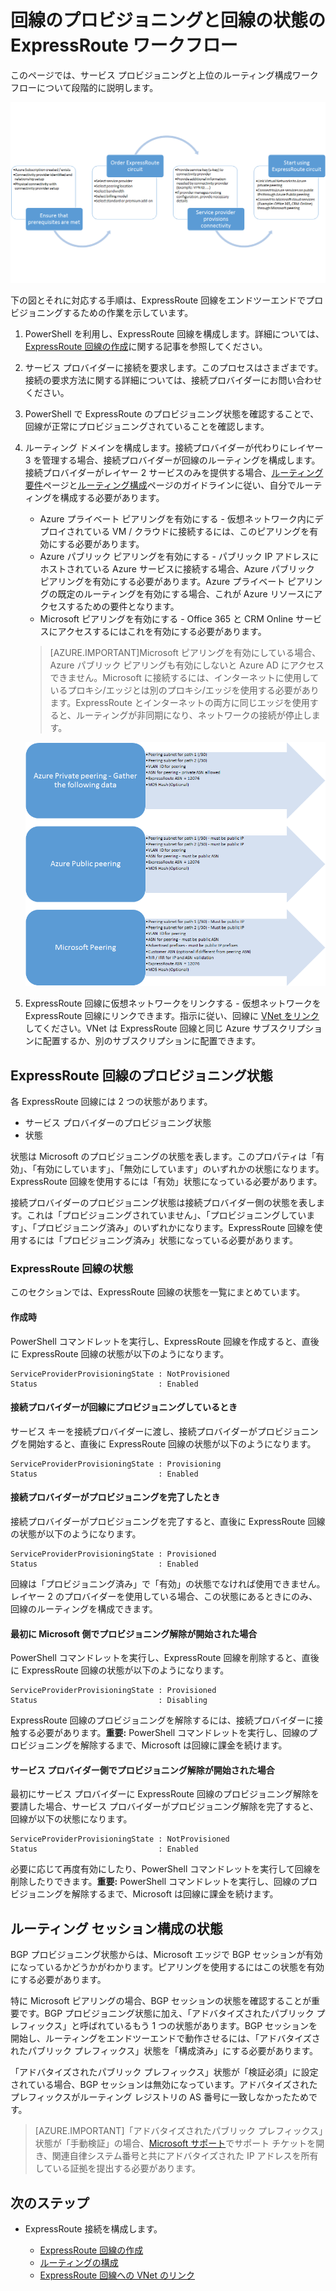 <properties
   pageTitle="ExpressRoute 回線の構成ワークフロー | Microsoft Azure"
   description="このページでは、ExpressRoute の回線とピアリングを構成するためのワークフローについて段階的に説明します。"
   documentationCenter="na"
   services="expressroute"
   authors="cherylmc"
   manager="carolz"
   editor="" />
<tags
   ms.service="expressroute"
   ms.devlang="na"
   ms.topic="article" 
   ms.tgt_pltfrm="na"
   ms.workload="infrastructure-services"
   ms.date="01/21/2016"
   ms.author="cherylmc"/>

# 回線のプロビジョニングと回線の状態の ExpressRoute ワークフロー
このページでは、サービス プロビジョニングと上位のルーティング構成ワークフローについて段階的に説明します。

![](./media/expressroute-workflows/expressroute-circuit-workflow.png)

下の図とそれに対応する手順は、ExpressRoute 回線をエンドツーエンドでプロビジョニングするための作業を示しています。

1. PowerShell を利用し、ExpressRoute 回線を構成します。詳細については、[ExpressRoute 回線の作成](expressroute-howto-circuit-classic.md)に関する記事を参照してください。

2. サービス プロバイダーに接続を要求します。このプロセスはさまざまです。接続の要求方法に関する詳細については、接続プロバイダーにお問い合わせください。

3. PowerShell で ExpressRoute のプロビジョニング状態を確認することで、回線が正常にプロビジョニングされていることを確認します。

4. ルーティング ドメインを構成します。接続プロバイダーが代わりにレイヤー 3 を管理する場合、接続プロバイダーが回線のルーティングを構成します。接続プロバイダーがレイヤー 2 サービスのみを提供する場合、[ルーティング要件](expressroute-routing.md)ページと[ルーティング構成](expressroute-howto-routing-classic.md)ページのガイドラインに従い、自分でルーティングを構成する必要があります。

	-  Azure プライベート ピアリングを有効にする - 仮想ネットワーク内にデプロイされている VM / クラウドに接続するには、このピアリングを有効にする必要があります。
	-  Azure パブリック ピアリングを有効にする - パブリック IP アドレスにホストされている Azure サービスに接続する場合、Azure パブリック ピアリングを有効にする必要があります。Azure プライベート ピアリングの既定のルーティングを有効にする場合、これが Azure リソースにアクセスするための要件となります。
	-  Microsoft ピアリングを有効にする - Office 365 と CRM Online サービスにアクセスするにはこれを有効にする必要があります。 
	
	>[AZURE.IMPORTANT]Microsoft ピアリングを有効にしている場合、Azure パブリック ピアリングも有効にしないと Azure AD にアクセスできません。Microsoft に接続するには、インターネットに使用しているプロキシ/エッジとは別のプロキシ/エッジを使用する必要があります。ExpressRoute とインターネットの両方に同じエッジを使用すると、ルーティングが非同期になり、ネットワークの接続が停止します。


	![](./media/expressroute-workflows/expressroute-routing-workflow.png)

5. ExpressRoute 回線に仮想ネットワークをリンクする - 仮想ネットワークを ExpressRoute 回線にリンクできます。指示に従い、回線に [VNet をリンク](expressroute-howto-linkvnet-arm.md)してください。VNet は ExpressRoute 回線と同じ Azure サブスクリプションに配置するか、別のサブスクリプションに配置できます。


## ExpressRoute 回線のプロビジョニング状態

各 ExpressRoute 回線には 2 つの状態があります。

- サービス プロバイダーのプロビジョニング状態
- 状態

状態は Microsoft のプロビジョニングの状態を表します。このプロパティは「有効」、「有効にしています」、「無効にしています」のいずれかの状態になります。ExpressRoute 回線を使用するには「有効」状態になっている必要があります。

接続プロバイダーのプロビジョニング状態は接続プロバイダー側の状態を表します。これは「プロビジョニングされていません」、「プロビジョニングしています」、「プロビジョニング済み」のいずれかになります。ExpressRoute 回線を使用するには「プロビジョニング済み」状態になっている必要があります。

### ExpressRoute 回線の状態

このセクションでは、ExpressRoute 回線の状態を一覧にまとめています。

#### 作成時

PowerShell コマンドレットを実行し、ExpressRoute 回線を作成すると、直後に ExpressRoute 回線の状態が以下のようになります。

	ServiceProviderProvisioningState : NotProvisioned
	Status                           : Enabled


#### 接続プロバイダーが回線にプロビジョニングしているとき

サービス キーを接続プロバイダーに渡し、接続プロバイダーがプロビジョニングを開始すると、直後に ExpressRoute 回線の状態が以下のようになります。

	ServiceProviderProvisioningState : Provisioning
	Status                           : Enabled


#### 接続プロバイダーがプロビジョニングを完了したとき

接続プロバイダーがプロビジョニングを完了すると、直後に ExpressRoute 回線の状態が以下のようになります。

	ServiceProviderProvisioningState : Provisioned
	Status                           : Enabled

回線は「プロビジョニング済み」で「有効」の状態でなければ使用できません。レイヤー 2 のプロバイダーを使用している場合、この状態にあるときにのみ、回線のルーティングを構成できます。

#### 最初に Microsoft 側でプロビジョニング解除が開始された場合

PowerShell コマンドレットを実行し、ExpressRoute 回線を削除すると、直後に ExpressRoute 回線の状態が以下のようになります。

	ServiceProviderProvisioningState : Provisioned
	Status                           : Disabling

ExpressRoute 回線のプロビジョニングを解除するには、接続プロバイダーに接触する必要があります。**重要:** PowerShell コマンドレットを実行し、回線のプロビジョニングを解除するまで、Microsoft は回線に課金を続けます。

#### サービス プロバイダー側でプロビジョニング解除が開始された場合

最初にサービス プロバイダーに ExpressRoute 回線のプロビジョニング解除を要請した場合、サービス プロバイダーがプロビジョニング解除を完了すると、回線が以下の状態になります。


	ServiceProviderProvisioningState : NotProvisioned
	Status                           : Enabled

必要に応じて再度有効にしたり、PowerShell コマンドレットを実行して回線を削除したりできます。**重要:** PowerShell コマンドレットを実行し、回線のプロビジョニングを解除するまで、Microsoft は回線に課金を続けます。


## ルーティング セッション構成の状態

BGP プロビジョニング状態からは、Microsoft エッジで BGP セッションが有効になっているかどうかがわかります。ピアリングを使用するにはこの状態を有効にする必要があります。

特に Microsoft ピアリングの場合、BGP セッションの状態を確認することが重要です。BGP プロビジョニング状態に加え、「アドバタイズされたパブリック プレフィックス」と呼ばれているもう 1 つの状態があります。BGP セッションを開始し、ルーティングをエンドツーエンドで動作させるには、「アドバタイズされたパブリック プレフィックス」状態を「構成済み」にする必要があります。

「アドバタイズされたパブリック プレフィックス」状態が「検証必須」に設定されている場合、BGP セッションは無効になっています。アドバタイズされたプレフィックスがルーティング レジストリの AS 番号に一致しなかったためです。

>[AZURE.IMPORTANT]「アドバタイズされたパブリック プレフィックス」状態が「手動検証」の場合、[Microsoft サポート](https://portal.azure.com/?#blade/Microsoft_Azure_Support/HelpAndSupportBlade)でサポート チケットを開き、関連自律システム番号と共にアドバタイズされた IP アドレスを所有している証拠を提出する必要があります。


## 次のステップ

- ExpressRoute 接続を構成します。

	- [ExpressRoute 回線の作成](expressroute-howto-circuit-arm.md)
	- [ルーティングの構成](expressroute-howto-routing-arm.md)
	- [ExpressRoute 回線への VNet のリンク](expressroute-howto-linkvnet-arm.md)

<!---HONumber=AcomDC_0121_2016-->